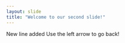 ```yaml
---
layout: slide
title: "Welcome to our second slide!"
---
```

New line added
Use the left arrow to go back!
